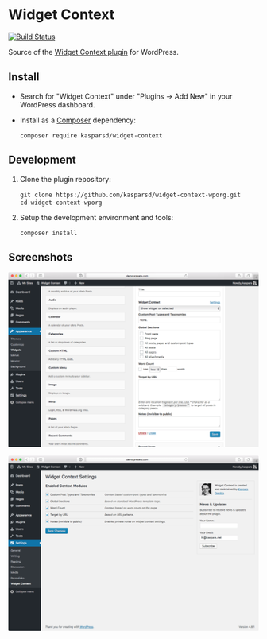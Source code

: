 # Widget Context

[![Build Status](https://travis-ci.org/kasparsd/widget-context-wporg.svg?branch=master)](https://travis-ci.org/kasparsd/widget-context-wporg)

Source of the [Widget Context plugin](https://widgetcontext.com) for WordPress.


## Install

- Search for "Widget Context" under "Plugins → Add New" in your WordPress dashboard.

- Install as a [Composer](https://packagist.org/packages/kasparsd/widget-context) dependency:

	  composer require kasparsd/widget-context


## Development

1. Clone the plugin repository:

	   git clone https://github.com/kasparsd/widget-context-wporg.git
	   cd widget-context-wporg

2. Setup the development environment and tools:

	   composer install


## Screenshots

![Widget Context settings](screenshot-1.png)

![Widget Context configuration](screenshot-2.png)
